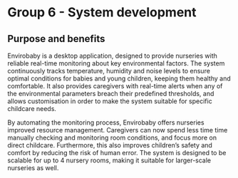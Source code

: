 # Group 6 - System development



## Purpose and benefits

Envirobaby is a desktop application, designed to provide nurseries with reliable real-time monitoring about key environmental factors. 
The system continuously tracks temperature, humidity and noise levels to ensure optimal conditions for babies and young children, keeping them healthy and comfortable.
It also provides caregivers with real-time alerts when any of the environmental parameters breach their predefined thresholds, and allows customisation in order to make the system suitable for specific childcare needs.

By automating the monitoring process, Envirobaby offers nurseries improved resource management. 
Caregivers can now spend less time time manually checking and monitoring room conditions, and focus more on direct childcare. 
Furthermore, this also improves children’s safety and comfort by reducing the risk of human error. The system is designed to be scalable for up to 4 nursery rooms, making it suitable for larger-scale nurseries as well.

